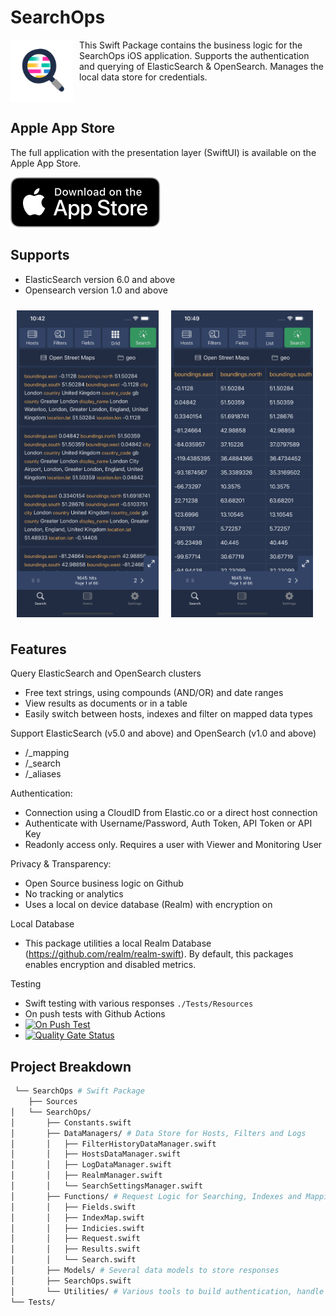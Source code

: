 # SearchOps

<img align="left" width=100 src="./Logo.png" style="padding-right:10px">

This Swift Package contains the business logic for the SearchOps iOS application. Supports the authentication and querying of ElasticSearch & OpenSearch. Manages the local data store for credentials.

<br clear="left"/>

## Apple App Store

The full application with the presentation layer (SwiftUI) is available on the Apple App Store.

[![Available on App Store](./AppStore.svg)](https://apps.apple.com/us/app/search-ops/id6453696339)

## Supports

- ElasticSearch version 6.0 and above
- Opensearch version 1.0 and above

<img align="left" width=45% src="./Screenshots/listview.png" style="padding:10px">
<img align="left" width=45% src="./Screenshots/tableview.png" style="padding:10px">

<br clear="left"/>

## Features

Query ElasticSearch and OpenSearch clusters
* Free text strings, using compounds (AND/OR) and date ranges 
* View results as documents or in a table
* Easily switch between hosts, indexes and filter on mapped data types

Support ElasticSearch (v5.0 and above) and OpenSearch (v1.0 and above)
* /_mapping
* /_search
* /_aliases

Authentication:
* Connection using a CloudID from Elastic.co or a direct host connection
* Authenticate with Username/Password, Auth Token, API Token or API Key
* Readonly access only. Requires a user with Viewer and Monitoring User

Privacy & Transparency:
* Open Source business logic on Github
* No tracking or analytics
* Uses a local on device database (Realm) with encryption on

Local Database
* This package utilities a local Realm Database (https://github.com/realm/realm-swift). By default, this packages enables encryption and disabled metrics.

Testing
* Swift testing with various responses `./Tests/Resources`
* On push tests with Github Actions
* [![On Push Test](https://github.com/mccaffers/SearchOps/actions/workflows/swift.yml/badge.svg)](https://github.com/mccaffers/SearchOps/actions/workflows/swift.yml)
* [![Quality Gate Status](https://sonarcloud.io/api/project_badges/measure?project=mccaffers_SearchOps&metric=alert_status)](https://sonarcloud.io/summary/new_code?id=mccaffers_SearchOps)

## Project Breakdown

```bash
 └── SearchOps # Swift Package   
    ├── Sources
│   └── SearchOps/
│       ├── Constants.swift
│       ├── DataManagers/ # Data Store for Hosts, Filters and Logs
│       │   ├── FilterHistoryDataManager.swift
│       │   ├── HostsDataManager.swift
│       │   ├── LogDataManager.swift
│       │   ├── RealmManager.swift
│       │   └── SearchSettingsManager.swift
│       ├── Functions/ # Request Logic for Searching, Indexes and Mapping
│       │   ├── Fields.swift
│       │   ├── IndexMap.swift
│       │   ├── Indicies.swift
│       │   ├── Request.swift
│       │   ├── Results.swift
│       │   └── Search.swift
│       ├── Models/ # Several data models to store responses
│       ├── SearchOps.swift
│       └── Utilities/ # Various tools to build authentication, handle dates and JSON
└── Tests/
```
